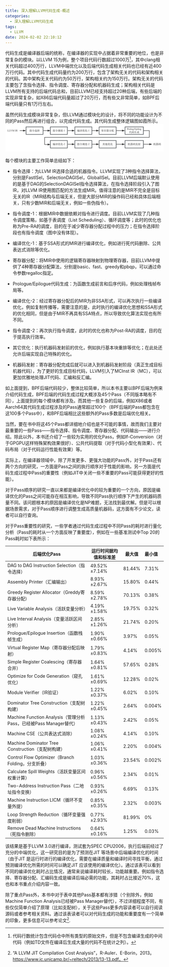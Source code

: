 ```yaml
---
title: 深入理解LLVM代码生成-概述
categories:
  - 深入理解LLVM代码生成
tags:
  - LLVM 
date: 2024-02-02 22:10:12
---
```


代码生成是编译器后端的统称，在编译器的实现中占据着非常重要的地位，也是非常复杂的模块。以LLVM 15为例，整个项目代码行数超过1000万[^1]，其中clang相关代码超过400万行，LLVM中端优化以及后端代码生成相关代码也已经有近400万行代码。其中代码生成代码量约为200万行，包含了架构无关的代码和架构相关的代码。其中架构无关代码约为50万行，架构相关约为150万行。架构无关的代码主要包了含指令选择、指令调度、寄存器分配和机器码生成；架构相关代码是LLVM所有支持的后端代码总和，目前LLVM已经支持超过20种后端，有些后端的实现非常复杂，如X86后端代码量超过了20万行，而有些又非常简单，如BPF后端代码量只有1万行左右。

虽然代码生成模块非常复杂，但LLVM通过模块化的设计，将不同的功能设计为不同的Pass然后再进行组合，以完成代码生成。其代码生成整体逻辑图如霞所示。
![](llvm-codegen-overview/17068840953363.jpg)


每个模块的主要工作简单总结如下：

- 指令选择：为LLVM IR选择合适的机器指令。LLVM实现了3种指令选择算法，分别是FastISel，SelectionDAGISel，GlobalISel。目前LLVM后端默认使用的是基于DAG的SelectionDAGISel指令选择算法，在指令选择阶段引入了图IR，对LLVM IR使用图匹配的方法生成MIR。值得注意的是MIR不完全是目标无关的IR（MIR结构与后端无关，但是大部分MIR的操作码已经和具体后端相关，只有少数MIR和后端无关，例如一些伪指令）。

- 指令调度-1：根据MIR中数据依赖对指令进行调度。目前LLVM实现了几种指令调度策略，如基于表调度（List Scheduling）、循环调度等；此时的优化也称为Pre-RA的调度，目的在于减少寄存器分配过程中的压力；在指令选择阶段也有指令调度（图中没有体现）。

- 编译优化-1：基于SSA形式的MIR进行编译优化，例如进行死代码删除、公共表达式消除等优化。

- 寄存器分配：将MIR中使用的逻辑寄存器映射到物理寄存器，目前LLVM中提供了4种寄存器分配算法，分别是basic、fast、greedy和pbqp，可以通过命令参数regalloc指定。

- Prologue/Epilogue代码生成：为函数生成前言和后序代码，例如处理栈帧布局等。

- 编译优化-2：经过寄存器分配后的MIR为非SSA形式，可以再次执行一些编译优化，例如复制传播等，需要注意的是，此时执行的编译优化思想和SSA形式的优化相同，但是由于MIR不再具有SSA特点，所以导致优化算法实现也有所不同。

- 指令调度-2：再次执行指令调度，此时的优化也称为Post-RA的调度，目的在于提高执行效率。

- 其它优化：执行机器码发射前的优化，例如执行基本块重排等优化；在此处还允许后端实现自己特殊的优化。

- 机器码发射：寄存器分配完成后就可以进入到机器码发射阶段（真正生成目标机器代码），为了更好的生成目标代码，LLVM引入了MCInst IR（MC），可以更加优雅地处理JIT代码、汇编和反汇编。

如上面提到，BPF后端代码较少，整体比较简单，所以本书主要以BPF后端为例来介绍代码生成，BPF后端的代码生成过程大概涉及45个Pass（不同版本略有不同），上面提到的每个模块都有涉及。而其他一些复杂的后端，例如X86或者Aarch64其代码生成过程涉及的Pass通常超过100个（BPF后端的Pass都包含在这100多个Pass中），和BPF后端相比这些额外的Pass多数是后端优化相关。

当然，要在书中将这45个Pass都详细地介绍也是不可能的事情，故而我们主要对最重要的一些Pass——指令选择、指令调度、寄存器分配、代码输出——进行介绍。除此以外，本书还介绍了一些较为实用的优化Pass，例如If-Conversion（对于GPGPU这样特殊架构效果很好）、公共代码提取（对于代码小型化有效果）、代码布局（对于代码运行性能有效果）等。

实际上，在编译器领域中，除了开发更多、更强大功能的Pass外，对于Pass还有两个方向的研究，一方面是Pass之间的执行顺序对于性能的影响，另一方面是代码生成过程中Pass的重要性（例如JIT中关闭一些不重要的Pass可能获得更好的性能）。

对于Pass顺序的研究一直以来都是编译优化中的较为重要的一个方向，原因是编译优化的Pass之间可能存在相互影响，导致不同Pass执行顺序下产生的机器码质量不同。该问题根本的原因是编译优化是NP难题，无法找到最优解。但是可以根据场景需求，对于Pass顺序进行调整生成高质量机器码，这方面有不少论文，读者可以自行查询。

对于Pass重要性的研究，一些学者通过代码生成过程中不同Pass的耗时进行量化分析（Pass的耗时从一个方面反映了重要度），例如在一些基准测试中Top 20的Pass耗时如下表所示：


| 后端优化Pass | 运行时间据均值和标准差 | 最大值 | 最小值 |
|---|---|---|:--|
| DAG to DAG Instruction Selection（指令选择） | 49.52%±7.14% | 81.44% |7.31%  |
| Assembly Printer（汇编输出） | 8.93%±2.67% | 15.80% | 0.44% |
| Greedy Register Allocator（Greddy寄存器分配） | 8.59%±2.78% | 70.13% |0.38%  |
| Live Variable Analysis（活跃变量分析） | 4.19%±1.58% |19.75%  | 0.32% |
| Live Interval Analysis（变量活跃区间分析） | 2.85%±1.26% | 21.74% | 0.20% |
| Prologue/Epilogue Insertion（函数栈帧生成） | 1.90%±0.66% | 3.97% | 0.05% |
| Virtual Register Map（寄存器分配后映射） |1.79%±0.83%  | 4.14% | 0.005% |
| Simple Register Coalescing（寄存器合并） | 1.64%±0.81% | 57.65% | 0.28% |
| Optimize for Code Generation（窥孔优化） | 1.61%±0.69% | 12.28% | 0.02% |
| Module Verifier（IR验证） | 1.22%±0.37% | 6.02% | 0.10% |
| Dominator Tree Construction（支配树构建） | 1.22%±0.45% | 2.64% | 0.004% |
| Machine Function Analysis（管理分析Pass，已经被Pass Manager替代） | 1.13%±0.43% | 2.42% | 0.05% |
| Machine CSE（公共表达式消除） | 1.08%±0.24% |4.14%  | 0.10% |
| Machine Dominator Tree Construction（支配树构建） | 1.06%±0.41% | 2.20% | 0.004% |
| Control Flow Optimizer（Branch Folding，分支折叠） | 1.03%±0.36% | 23.54% | 0.002% |
| Calculate Spill Weights（活跃变量区间权重计算） | 0.96%±0.56% |2.34%  |0.01%  |
| Two-Address Instruction Pass（二地址指令变换） | 0.93%±0.26% | 6.69% | 0.13% |
| Machine Instruction LICM（循环不变量外提） | 0.85%±0.35% | 2.32% | 0.003% |
| Loop Strength Reduction（循环变量强度削弱） | 0.77%±2.93% | 81.99% | 0% |
| Remove Dead Machine Instructions（死指令删除） | 0.64%±0.16% | 1.25% | 0.03% |

该结果是基于LLVM 3.0进行编译，测试套为SPEC CPU2006，执行后端前经过了充分的中端优化，这一研究目的是为了预测在JIT 等场景中后端编译优化的时间（由于JIT 是运行时进行的编译优化，需要在编译质量和编译时间寻找平衡，通过预测编译优化所需的时间可以确定JIT 应该使用的编译优化）。通过该表可以看到不同的编译优化耗时占比情况，通常来说编译耗时较长，功能越重要。例如指令选择、寄存器分配、汇编码生成是编译后端必需的功能，其耗时占比接近70%，这也和本书重点介绍内容一致。

除了重点Pass外，本书中对于表中其他Pass基本都有涉猎（个别除外，例如Machine Function Analysis已经被Pass Manager替代），不过详细程度不同，有些仅仅简单介绍了原理（比如支配树），关于这些Pass更多内容读者可以自行阅读源码或者参考相关资料。通过该表读者可以对代码生成的功能和重要度有一个简单的印象，更多信息可以参考论文[^2].

 [^1]: 代码行数统计包含代码仓中所有类型的原始文件，但是不包含编译生成的中间代码（例如TD文件在编译后生成大量的代码不在统计之列）。
 [^2]: “A LLVM JIT Compilation Cost Analysis”，R-Auler、E-Borin，2013。https://www.ic.unicamp.br/~reltech/2013/13-13.pdf。

<!-- more -->
